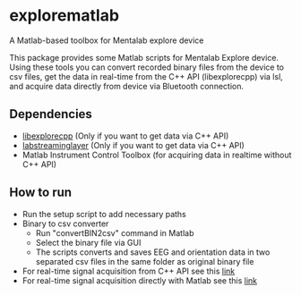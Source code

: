# explorematlab
A Matlab-based toolbox for Mentalab explore device


This package provides some Matlab scripts for Mentalab Explore device. Using these tools you can convert recorded binary files from the device to csv files, get the data in real-time from the C++ API (libexplorecpp) via lsl, and acquire data directly from device via Bluetooth connection.

## Dependencies
* [libexplorecpp](https://github.com/Mentalab-hub/libexplorecpp) (Only if you want to get data via C++ API)
* [labstreaminglayer](https://github.com/sccn/labstreaminglayer) (Only if you want to get data via C++ API)
* Matlab Instrument Control Toolbox (for acquiring data in realtime without C++ API)

## How to run
* Run the setup script to add necessary paths
* Binary to csv converter
  * Run "convertBIN2csv" command in Matlab
  * Select the binary file via GUI
  * The scripts converts and saves EEG and orientation data in two separated csv files in the same folder as original binary file
* For real-time signal acquisition from C++ API see this [link](https://github.com/Mentalab-hub/explorematlab/tree/dev/lsl-acquisition)
* For real-time signal acquisition directly with Matlab see this [link](https://github.com/Mentalab-hub/explorematlab/tree/dev/api)
